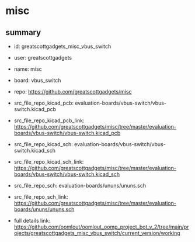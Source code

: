 # misc
 
## summary 
* id: greatscottgadgets_misc_vbus_switch
* user: greatscottgadgets
* name: misc
* board: vbus_switch
* repo: https://github.com/greatscottgadgets/misc
* src_file_repo_kicad_pcb: evaluation-boards/vbus-switch/vbus-switch.kicad_pcb
* src_file_repo_kicad_pcb_link: https://github.com/greatscottgadgets/misc/tree/master/evaluation-boards/vbus-switch/vbus-switch.kicad_pcb
* src_file_repo_kicad_sch: evaluation-boards/vbus-switch/vbus-switch.kicad_sch
* src_file_repo_kicad_sch_link: https://github.com/greatscottgadgets/misc/tree/master/evaluation-boards/vbus-switch/vbus-switch.kicad_sch

* src_file_repo_sch: evaluation-boards/ununs/ununs.sch
* src_file_repo_sch_link: https://github.com/greatscottgadgets/misc/tree/master/evaluation-boards/ununs/ununs.sch
* full details link: https://github.com/oomlout/oomlout_oomp_project_bot_v_2/tree/main/projects/greatscottgadgets_misc_vbus_switch/current_version/working  






